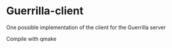 # Guerrilla-client

One possible implementation of the client for the Guerrilla server

Compile with qmake
